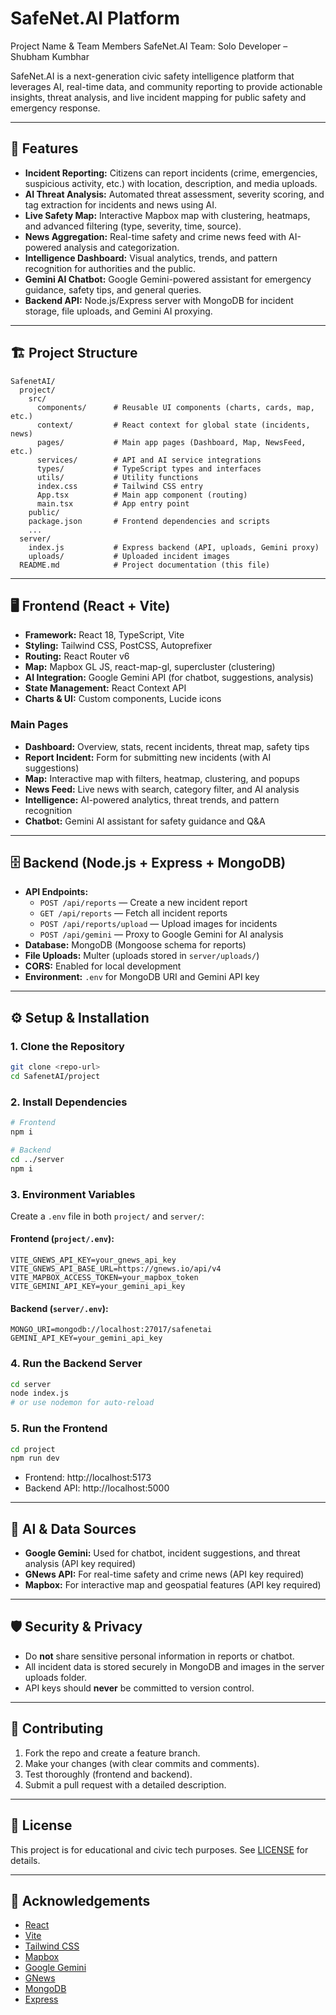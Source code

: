 # SafeNet.AI Platform

Project Name & Team Members
SafeNet.AI
Team: Solo Developer – Shubham Kumbhar

SafeNet.AI is a next-generation civic safety intelligence platform that leverages AI, real-time data, and community reporting to provide actionable insights, threat analysis, and live incident mapping for public safety and emergency response.

---

## 🚀 Features

- **Incident Reporting:** Citizens can report incidents (crime, emergencies, suspicious activity, etc.) with location, description, and media uploads.
- **AI Threat Analysis:** Automated threat assessment, severity scoring, and tag extraction for incidents and news using AI.
- **Live Safety Map:** Interactive Mapbox map with clustering, heatmaps, and advanced filtering (type, severity, time, source).
- **News Aggregation:** Real-time safety and crime news feed with AI-powered analysis and categorization.
- **Intelligence Dashboard:** Visual analytics, trends, and pattern recognition for authorities and the public.
- **Gemini AI Chatbot:** Google Gemini-powered assistant for emergency guidance, safety tips, and general queries.
- **Backend API:** Node.js/Express server with MongoDB for incident storage, file uploads, and Gemini AI proxying.

---

## 🏗️ Project Structure

```
SafenetAI/
  project/
    src/
      components/      # Reusable UI components (charts, cards, map, etc.)
      context/         # React context for global state (incidents, news)
      pages/           # Main app pages (Dashboard, Map, NewsFeed, etc.)
      services/        # API and AI service integrations
      types/           # TypeScript types and interfaces
      utils/           # Utility functions
      index.css        # Tailwind CSS entry
      App.tsx          # Main app component (routing)
      main.tsx         # App entry point
    public/
    package.json       # Frontend dependencies and scripts
    ...
  server/
    index.js           # Express backend (API, uploads, Gemini proxy)
    uploads/           # Uploaded incident images
  README.md            # Project documentation (this file)
```

---

## 🖥️ Frontend (React + Vite)

- **Framework:** React 18, TypeScript, Vite
- **Styling:** Tailwind CSS, PostCSS, Autoprefixer
- **Routing:** React Router v6
- **Map:** Mapbox GL JS, react-map-gl, supercluster (clustering)
- **AI Integration:** Google Gemini API (for chatbot, suggestions, analysis)
- **State Management:** React Context API
- **Charts & UI:** Custom components, Lucide icons

### Main Pages
- **Dashboard:** Overview, stats, recent incidents, threat map, safety tips
- **Report Incident:** Form for submitting new incidents (with AI suggestions)
- **Map:** Interactive map with filters, heatmap, clustering, and popups
- **News Feed:** Live news with search, category filter, and AI analysis
- **Intelligence:** AI-powered analytics, threat trends, and pattern recognition
- **Chatbot:** Gemini AI assistant for safety guidance and Q&A

---

## 🗄️ Backend (Node.js + Express + MongoDB)

- **API Endpoints:**
  - `POST /api/reports` — Create a new incident report
  - `GET /api/reports` — Fetch all incident reports
  - `POST /api/reports/upload` — Upload images for incidents
  - `POST /api/gemini` — Proxy to Google Gemini for AI analysis
- **Database:** MongoDB (Mongoose schema for reports)
- **File Uploads:** Multer (uploads stored in `server/uploads/`)
- **CORS:** Enabled for local development
- **Environment:** `.env` for MongoDB URI and Gemini API key

---

## ⚙️ Setup & Installation

### 1. Clone the Repository
```bash
git clone <repo-url>
cd SafenetAI/project
```

### 2. Install Dependencies
```bash
# Frontend
npm i

# Backend
cd ../server
npm i
```

### 3. Environment Variables
Create a `.env` file in both `project/` and `server/`:

#### Frontend (`project/.env`):
```
VITE_GNEWS_API_KEY=your_gnews_api_key
VITE_GNEWS_API_BASE_URL=https://gnews.io/api/v4
VITE_MAPBOX_ACCESS_TOKEN=your_mapbox_token
VITE_GEMINI_API_KEY=your_gemini_api_key
```

#### Backend (`server/.env`):
```
MONGO_URI=mongodb://localhost:27017/safenetai
GEMINI_API_KEY=your_gemini_api_key
```

### 4. Run the Backend Server
```bash
cd server
node index.js
# or use nodemon for auto-reload
```

### 5. Run the Frontend
```bash
cd project
npm run dev
```

- Frontend: http://localhost:5173
- Backend API: http://localhost:5000

---

## 🧠 AI & Data Sources
- **Google Gemini:** Used for chatbot, incident suggestions, and threat analysis (API key required)
- **GNews API:** For real-time safety and crime news (API key required)
- **Mapbox:** For interactive map and geospatial features (API key required)

---

## 🛡️ Security & Privacy
- Do **not** share sensitive personal information in reports or chatbot.
- All incident data is stored securely in MongoDB and images in the server uploads folder.
- API keys should **never** be committed to version control.

---

## 🤝 Contributing

1. Fork the repo and create a feature branch.
2. Make your changes (with clear commits and comments).
3. Test thoroughly (frontend and backend).
4. Submit a pull request with a detailed description.

---

## 📄 License

This project is for educational and civic tech purposes. See [LICENSE](LICENSE) for details.

---

## 🙏 Acknowledgements
- [React](https://react.dev/)
- [Vite](https://vitejs.dev/)
- [Tailwind CSS](https://tailwindcss.com/)
- [Mapbox](https://www.mapbox.com/)
- [Google Gemini](https://ai.google.dev/gemini-api)
- [GNews](https://gnews.io/)
- [MongoDB](https://www.mongodb.com/)
- [Express](https://expressjs.com/) 
